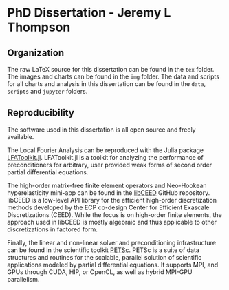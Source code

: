 # PhD Dissertation - Jeremy L Thompson

## Organization

The raw LaTeX source for this dissertation can be found in the `tex` folder.
The images and charts can be found in the `img` folder.
The data and scripts for all charts and analysis in this dissertation can be found in the `data`, `scripts` and `jupyter` folders.

## Reproducibility

The software used in this dissertation is all open source and freely available.

The Local Fourier Analysis can be reproduced with the Julia package [LFAToolkit.jl](https://www.github.com/jeremylt/LFAToolkit.jl). LFAToolkit.jl is a toolkit for analyzing the performance of preconditioners for arbitrary, user provided weak forms of second order partial differential equations.

The high-order matrix-free finite element operators and Neo-Hookean hyperelasticity mini-app can be found in the [libCEED](https://www.github.com/CEED/libCEED) GitHub repository.
libCEED is a low-level API library for the efficient high-order discretization methods developed by the ECP co-design Center for Efficient Exascale Discretizations (CEED). While the focus is on high-order finite elements, the approach used in libCEED is mostly algebraic and thus applicable to other discretizations in factored form.

Finally, the linear and non-linear solver and preconditioning infrastructure can be found in the scientific toolkit [PETSc](https://www.mcs.anl.gov/petsc/).
PETSc is a suite of data structures and routines for the scalable, parallel solution of scientific applications modeled by partial differential equations. It supports MPI, and GPUs through CUDA, HIP, or OpenCL, as well as hybrid MPI-GPU parallelism.

